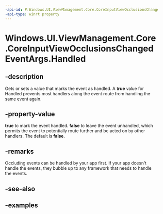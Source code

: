 ```yaml
---
-api-id: P:Windows.UI.ViewManagement.Core.CoreInputViewOcclusionsChangedEventArgs.Handled
-api-type: winrt property
---
```


<!-- Property syntax.
public bool Handled { get;  set; }
-->

# Windows.UI.ViewManagement.Core.CoreInputViewOcclusionsChangedEventArgs.Handled

## -description

Gets or sets a value that marks the event as handled. A **true** value for Handled prevents most handlers along the event route from handling the same event again.

## -property-value

**true** to mark the event handled. **false** to leave the event unhandled, which permits the event to potentially route further and be acted on by other handlers. The default is **false**.

## -remarks

Occluding events can be handled by your app first. If your app doesn't handle the events, they bubble up to any framework that needs to handle the events.

## -see-also

## -examples
